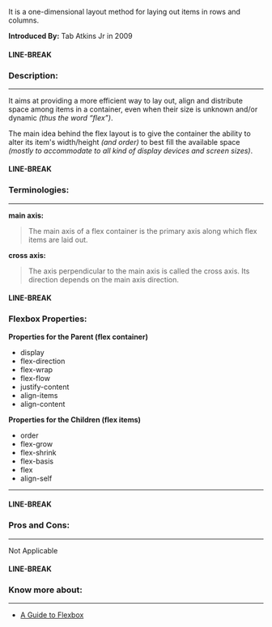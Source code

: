 It is a one-dimensional layout method for laying out items in rows and columns.

**Introduced By:** Tab Atkins Jr in 2009

#### LINE-BREAK

### **Description:**

---

It aims at providing a more efficient way to lay out, align and distribute space among items in a container, even when their size is unknown and/or dynamic *(thus the word “flex”)*.

The main idea behind the flex layout is to give the container the ability to alter its item's width/height *(and order)* to best fill the available space *(mostly to accommodate to all kind of display devices and screen sizes)*.

#### LINE-BREAK

### **Terminologies:**

---

**main axis:**

> The main axis of a flex container is the primary axis along which flex items are laid out.

**cross axis:**

> The axis perpendicular to the main axis is called the cross axis. Its direction depends on the main axis direction.

#### LINE-BREAK

### **Flexbox Properties:**

**Properties for the Parent (flex container)**

- display
- flex-direction
- flex-wrap
- flex-flow
- justify-content
- align-items
- align-content

**Properties for the Children (flex items)**

- order
- flex-grow
- flex-shrink
- flex-basis
- flex
- align-self

---


#### LINE-BREAK

### **Pros and Cons:**

---

Not Applicable   

#### LINE-BREAK
  
### **Know more about:**

---

- [A Guide to Flexbox](https://css-tricks.com/snippets/css/a-guide-to-flexbox/)






